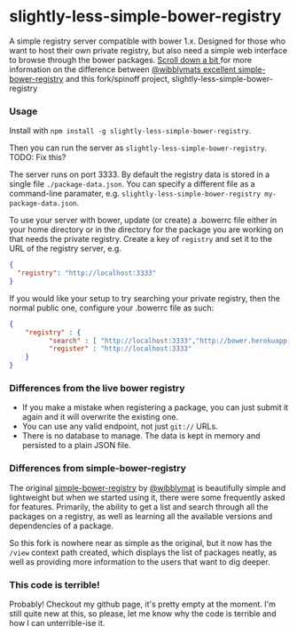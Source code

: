 slightly-less-simple-bower-registry
=====================

A simple registry server compatible with bower 1.x.
Designed for those who want to host their own private registry,
but also need a simple web interface to browse through the bower packages.
[Scroll down a bit ](#differences-from-the-live-bower-registry) for more information
on the difference between [@wibblymats excellent simple-bower-registry](https://github.com/wibblymat/simple-bower-registry)
and this fork/spinoff project, slightly-less-simple-bower-registry

### Usage

Install with `npm install -g slightly-less-simple-bower-registry`.

Then you can run the server as `slightly-less-simple-bower-registry`. TODO: Fix this?

The server runs on port 3333.
By default the registry data is stored in a single file `./package-data.json`.
You can specify a different file as a command-line paramater,
e.g. `slightly-less-simple-bower-registry my-package-data.json`.

To use your server with bower, update (or create) a .bowerrc file
either in your home directory or in the directory for the package
you are working on that needs the private registry.
Create a key of `registry` and set it to the URL of the registry server, e.g.

```json
{
  "registry": "http://localhost:3333"
}
```

If you would like your setup to try searching your private registry,
then the normal public one, configure your .bowerrc file as such:

```json
{
    "registry" : {
          "search" : [ "http://localhost:3333","http://bower.herokuapp.com/" ],
          "register" : "http://localhost:3333"
    }
}
```


### Differences from the live bower registry

- If you make a mistake when registering a package, you can just submit it again
and it will overwrite the existing one.
- You can use any valid endpoint, not just `git://` URLs.
- There is no database to manage. The data is kept in
memory and persisted to a plain JSON file.

### Differences from simple-bower-registry

The original [simple-bower-registry](https://github.com/wibblymat/simple-bower-registry)
 by [@wibblymat](https://github.com/wibblymat) is beautifully simple and lightweight
 but when we started using it, there were some frequently asked for features.
Primarily, the ability to get a list and search through all the
packages on a registry, as well as learning all the available
versions and dependencies of a package.

So this fork is nowhere near as simple as the original,
but it now has the `/view` context path created, which
displays the list of packages neatly, as well as providing
more information to the users that want to dig deeper.

### This code is terrible!

Probably! Checkout my github page, it's pretty empty at the moment. I'm still
quite new at this, so please, let me know why the code is terrible
and how I can unterrible-ise it.
